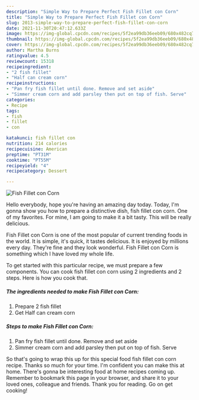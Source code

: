 ```yaml
---
description: "Simple Way to Prepare Perfect Fish Fillet con Corn"
title: "Simple Way to Prepare Perfect Fish Fillet con Corn"
slug: 2013-simple-way-to-prepare-perfect-fish-fillet-con-corn
date: 2021-11-30T20:47:12.633Z
image: https://img-global.cpcdn.com/recipes/5f2ea99db36eeb09/680x482cq70/fish-fillet-con-corn-recipe-main-photo.jpg
thumbnail: https://img-global.cpcdn.com/recipes/5f2ea99db36eeb09/680x482cq70/fish-fillet-con-corn-recipe-main-photo.jpg
cover: https://img-global.cpcdn.com/recipes/5f2ea99db36eeb09/680x482cq70/fish-fillet-con-corn-recipe-main-photo.jpg
author: Martha Burns
ratingvalue: 4.5
reviewcount: 15318
recipeingredient:
- "2 fish fillet"
- "Half can cream corn"
recipeinstructions:
- "Pan fry fish fillet until done. Remove and set aside"
- "Simmer cream corn and add parsley then put on top of fish. Serve"
categories:
- Recipe
tags:
- fish
- fillet
- con

katakunci: fish fillet con 
nutrition: 214 calories
recipecuisine: American
preptime: "PT31M"
cooktime: "PT55M"
recipeyield: "4"
recipecategory: Dessert

---
```



![Fish Fillet con Corn](https://img-global.cpcdn.com/recipes/5f2ea99db36eeb09/680x482cq70/fish-fillet-con-corn-recipe-main-photo.jpg)

Hello everybody, hope you're having an amazing day today. Today, I'm gonna show you how to prepare a distinctive dish, fish fillet con corn. One of my favorites. For mine, I am going to make it a bit tasty. This will be really delicious.



Fish Fillet con Corn is one of the most popular of current trending foods in the world. It is simple, it's quick, it tastes delicious. It is enjoyed by millions every day. They're fine and they look wonderful. Fish Fillet con Corn is something which I have loved my whole life.


To get started with this particular recipe, we must prepare a few components. You can cook fish fillet con corn using 2 ingredients and 2 steps. Here is how you cook that.

<!--inarticleads1-->

##### The ingredients needed to make Fish Fillet con Corn:

1. Prepare 2 fish fillet
1. Get Half can cream corn




<!--inarticleads2-->

##### Steps to make Fish Fillet con Corn:

1. Pan fry fish fillet until done. Remove and set aside
1. Simmer cream corn and add parsley then put on top of fish. Serve




So that's going to wrap this up for this special food fish fillet con corn recipe. Thanks so much for your time. I'm confident you can make this at home. There's gonna be interesting food at home recipes coming up. Remember to bookmark this page in your browser, and share it to your loved ones, colleague and friends. Thank you for reading. Go on get cooking!

